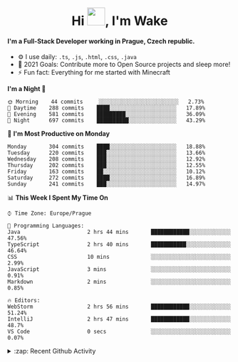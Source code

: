 <h1 align="center">Hi <img src="https://raw.githubusercontent.com/MrWakeCZ/MrWakeCZ/master/Hi.gif" width="40px" />, I'm Wake</h1>

#### I'm a Full-Stack Developer working in Prague, Czech republic.
- ⚙️ I use daily: `.ts`, `.js`, `.html`, `.css`, `.java`
- 🥅 2021 Goals: Contribute more to Open Source projects and sleep more!
- ⚡ Fun fact: Everything for me started with Minecraft

<!--START_SECTION:waka-->
**I'm a Night 🦉** 

```text
🌞 Morning    44 commits     ░░░░░░░░░░░░░░░░░░░░░░░░░   2.73% 
🌆 Daytime    288 commits    ████░░░░░░░░░░░░░░░░░░░░░   17.89% 
🌃 Evening    581 commits    █████████░░░░░░░░░░░░░░░░   36.09% 
🌙 Night      697 commits    ██████████░░░░░░░░░░░░░░░   43.29%

```
📅 **I'm Most Productive on Monday** 

```text
Monday       304 commits    ████░░░░░░░░░░░░░░░░░░░░░   18.88% 
Tuesday      220 commits    ███░░░░░░░░░░░░░░░░░░░░░░   13.66% 
Wednesday    208 commits    ███░░░░░░░░░░░░░░░░░░░░░░   12.92% 
Thursday     202 commits    ███░░░░░░░░░░░░░░░░░░░░░░   12.55% 
Friday       163 commits    ██░░░░░░░░░░░░░░░░░░░░░░░   10.12% 
Saturday     272 commits    ████░░░░░░░░░░░░░░░░░░░░░   16.89% 
Sunday       241 commits    ███░░░░░░░░░░░░░░░░░░░░░░   14.97%

```


📊 **This Week I Spent My Time On** 

```text
⌚︎ Time Zone: Europe/Prague

💬 Programming Languages: 
Java                     2 hrs 44 mins       ████████████░░░░░░░░░░░░░   47.56% 
TypeScript               2 hrs 40 mins       ███████████░░░░░░░░░░░░░░   46.64% 
CSS                      10 mins             ░░░░░░░░░░░░░░░░░░░░░░░░░   2.99% 
JavaScript               3 mins              ░░░░░░░░░░░░░░░░░░░░░░░░░   0.91% 
Markdown                 2 mins              ░░░░░░░░░░░░░░░░░░░░░░░░░   0.85%

🔥 Editors: 
WebStorm                 2 hrs 56 mins       ████████████░░░░░░░░░░░░░   51.24% 
IntelliJ                 2 hrs 47 mins       ████████████░░░░░░░░░░░░░   48.7% 
VS Code                  0 secs              ░░░░░░░░░░░░░░░░░░░░░░░░░   0.07%

```


<!--END_SECTION:waka-->

<details>
  <summary>:zap: Recent Github Activity</summary>

<!--START_SECTION:activity-->
1. ❌ Closed PR [#15](https://github.com/craftmania-cz/craftmanager/pull/15) in [craftmania-cz/craftmanager](https://github.com/craftmania-cz/craftmanager)
2. 🎉 Merged PR [#11](https://github.com/craftmania-cz/craftapi/pull/11) in [craftmania-cz/craftapi](https://github.com/craftmania-cz/craftapi)
3. 🎉 Merged PR [#89](https://github.com/waked-cz/corgi/pull/89) in [waked-cz/corgi](https://github.com/waked-cz/corgi)
4. 🎉 Merged PR [#2](https://github.com/craftmania-cz/craftcore/pull/2) in [craftmania-cz/craftcore](https://github.com/craftmania-cz/craftcore)
5. 🎉 Merged PR [#7](https://github.com/craftmania-cz/craftlobby/pull/7) in [craftmania-cz/craftlobby](https://github.com/craftmania-cz/craftlobby)
<!--END_SECTION:activity-->

</details>
